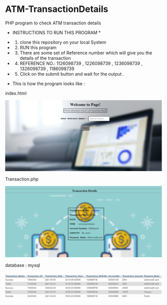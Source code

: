 # ATM-TransactionDetails
PHP program to check ATM transaction details 

* INSTRUCTIONS TO RUN THIS PROGRAM *
* 1.  clone this repository on your local System
* 2.  RUN this program 
* 3.  There are some set of Reference number which will give you the details of the transaction
* 4.  REFERENCE NO.:  1126098739 ,  1226098739 , 1236098739 , 1326098739 , 1186098739
* 5.  Click on the submit button and wait for the output .


* This is how the program looks like : 

index.html 

![alt text](https://github.com/pg00019/ATM-TransactionDetails/blob/main/output_images/html.png?raw=true)







Transaction.php

![alt text](https://github.com/pg00019/ATM-TransactionDetails/blob/main/output_images/php.png?raw=true)






database : mysql

![alt text](https://github.com/pg00019/ATM-TransactionDetails/blob/main/output_images/database.png?raw=true)

